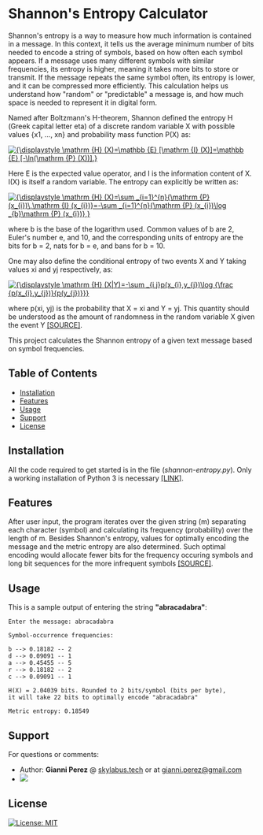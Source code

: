 # Shannon's Entropy Calculator

Shannon's entropy is a way to measure how much information is contained in a message. In this context, it tells us the average minimum number of bits needed to encode a string of symbols, based on how often each symbol appears. If a message uses many different symbols with similar frequencies, its entropy is higher, meaning it takes more bits to store or transmit. If the message repeats the same symbol often, its entropy is lower, and it can be compressed more efficiently. This calculation helps us understand how "random" or "predictable" a message is, and how much space is needed to represent it in digital form.

Named after Boltzmann's Η-theorem, Shannon defined the entropy Η (Greek capital letter eta) of a discrete random variable X with possible values {x1, ..., xn} and probability mass function P(X) as:

<a href="https://www.codecogs.com/eqnedit.php?latex={\displaystyle&space;\mathrm&space;{H}&space;(X)=\mathbb&space;{E}&space;[\mathrm&space;{I}&space;(X)]=\mathbb&space;{E}&space;[-\ln(\mathrm&space;{P}&space;(X))].}" target="_blank"><img src="https://latex.codecogs.com/gif.latex?{\displaystyle&space;\mathrm&space;{H}&space;(X)=\mathbb&space;{E}&space;[\mathrm&space;{I}&space;(X)]=\mathbb&space;{E}&space;[-\ln(\mathrm&space;{P}&space;(X))].}" title="{\displaystyle \mathrm {H} (X)=\mathbb {E} [\mathrm {I} (X)]=\mathbb {E} [-\ln(\mathrm {P} (X))].}" /></a>

Here E is the expected value operator, and I is the information content of X. I(X) is itself a random variable. The entropy can explicitly be written as:

<a href="https://www.codecogs.com/eqnedit.php?latex={\displaystyle&space;\mathrm&space;{H}&space;(X)=\sum&space;_{i=1}^{n}{\mathrm&space;{P}&space;(x_{i})\,\mathrm&space;{I}&space;(x_{i})}=-\sum&space;_{i=1}^{n}{\mathrm&space;{P}&space;(x_{i})\log&space;_{b}\mathrm&space;{P}&space;(x_{i})},}" target="_blank"><img src="https://latex.codecogs.com/gif.latex?{\displaystyle&space;\mathrm&space;{H}&space;(X)=\sum&space;_{i=1}^{n}{\mathrm&space;{P}&space;(x_{i})\,\mathrm&space;{I}&space;(x_{i})}=-\sum&space;_{i=1}^{n}{\mathrm&space;{P}&space;(x_{i})\log&space;_{b}\mathrm&space;{P}&space;(x_{i})},}" title="{\displaystyle \mathrm {H} (X)=\sum _{i=1}^{n}{\mathrm {P} (x_{i})\,\mathrm {I} (x_{i})}=-\sum _{i=1}^{n}{\mathrm {P} (x_{i})\log _{b}\mathrm {P} (x_{i})},}" /></a>

where b is the base of the logarithm used. Common values of b are 2, Euler's number e, and 10, and the corresponding units of entropy are the bits for b = 2, nats for b = e, and bans for b = 10.

One may also define the conditional entropy of two events X and Y taking values xi and yj respectively, as:

<a href="https://www.codecogs.com/eqnedit.php?latex={\displaystyle&space;\mathrm&space;{H}&space;(X|Y)=-\sum&space;_{i,j}p(x_{i},y_{j})\log&space;{\frac&space;{p(x_{i},y_{j})}{p(y_{j})}}}" target="_blank"><img src="https://latex.codecogs.com/gif.latex?{\displaystyle&space;\mathrm&space;{H}&space;(X|Y)=-\sum&space;_{i,j}p(x_{i},y_{j})\log&space;{\frac&space;{p(x_{i},y_{j})}{p(y_{j})}}}" title="{\displaystyle \mathrm {H} (X|Y)=-\sum _{i,j}p(x_{i},y_{j})\log {\frac {p(x_{i},y_{j})}{p(y_{j})}}}" /></a>

where p(xi, yj) is the probability that X = xi and Y = yj. This quantity should be understood as the amount of randomness in the random variable X given the event Y [[SOURCE]](https://en.wikipedia.org/wiki/Entropy_(information_theory)#Definition).

This project calculates the Shannon entropy of a given text message based on symbol frequencies.

## Table of Contents

- [Installation](#installation)
- [Features](#features)
- [Usage](#usage)
- [Support](#support)
- [License](#license)

## Installation

All the code required to get started is in the file (*shannon-entropy.py*). Only a working installation of Python 3 is necessary [[LINK]](https://www.python.org/).

## Features

After user input, the program iterates over the given string (m) separating each character (symbol) and calculating its frequency (probability) over the length of m.  Besides Shannon's entropy, values for optimally encoding the message and the metric entropy are also determined. Such optimal encoding would allocate fewer bits for the frequency occuring symbols and long bit sequences for the more infrequent symbols [[SOURCE]](http://www.bearcave.com/misl/misl_tech/wavelets/compression/shannon.html). 

## Usage

This is a sample output of entering the string **"abracadabra"**:

```
Enter the message: abracadabra

Symbol-occurrence frequencies:

b --> 0.18182 -- 2
d --> 0.09091 -- 1
a --> 0.45455 -- 5
r --> 0.18182 -- 2
c --> 0.09091 -- 1

H(X) = 2.04039 bits. Rounded to 2 bits/symbol (bits per byte),
it will take 22 bits to optimally encode "abracadabra"

Metric entropy: 0.18549
```

## Support

For questions or comments:

- Author: **Gianni Perez** @ [skylabus.tech](https://www.skylabus.tech) or at gianni.perez@gmail.com
- [![](http://www.linkedin.com/img/webpromo/btn_liprofile_blue_80x15.png)](https://www.linkedin.com/in/gianni-perez/)


## License

[![License: MIT](https://img.shields.io/badge/License-MIT-yellow.svg)](https://github.com/ambron60/l-system-drawing/blob/master/LICENSE.md)